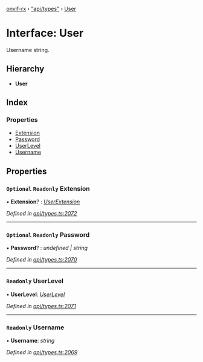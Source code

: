 [onvif-rx](../README.md) › ["api/types"](../modules/_api_types_.md) › [User](_api_types_.user.md)

# Interface: User

Username string.

## Hierarchy

* **User**

## Index

### Properties

* [Extension](_api_types_.user.md#optional-readonly-extension)
* [Password](_api_types_.user.md#optional-readonly-password)
* [UserLevel](_api_types_.user.md#readonly-userlevel)
* [Username](_api_types_.user.md#readonly-username)

## Properties

### `Optional` `Readonly` Extension

• **Extension**? : *[UserExtension](_api_types_.userextension.md)*

*Defined in [api/types.ts:2072](https://github.com/patrickmichalina/onvif-rx/blob/3e9b152/src/api/types.ts#L2072)*

___

### `Optional` `Readonly` Password

• **Password**? : *undefined | string*

*Defined in [api/types.ts:2070](https://github.com/patrickmichalina/onvif-rx/blob/3e9b152/src/api/types.ts#L2070)*

___

### `Readonly` UserLevel

• **UserLevel**: *[UserLevel](../enums/_api_types_.userlevel.md)*

*Defined in [api/types.ts:2071](https://github.com/patrickmichalina/onvif-rx/blob/3e9b152/src/api/types.ts#L2071)*

___

### `Readonly` Username

• **Username**: *string*

*Defined in [api/types.ts:2069](https://github.com/patrickmichalina/onvif-rx/blob/3e9b152/src/api/types.ts#L2069)*
